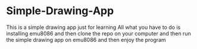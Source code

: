 # Simple-Drawing-App
This is a simple drawing app just for learning All what you have to do is installing emu8086 and then clone the repo on your computer and then run 
the simple drawing app on emu8086 and then enjoy the program
